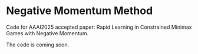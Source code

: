 # Negative Momentum Method

Code for AAAI2025 accepted paper: Rapid Learning in Constrained Minimax Games with Negative Momentum. 

The code is coming soon.
